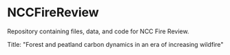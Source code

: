# NCCFireReview
Repository containing files, data, and code for NCC Fire Review.

Title: "Forest and peatland carbon dynamics in an era of increasing wildfire" 



